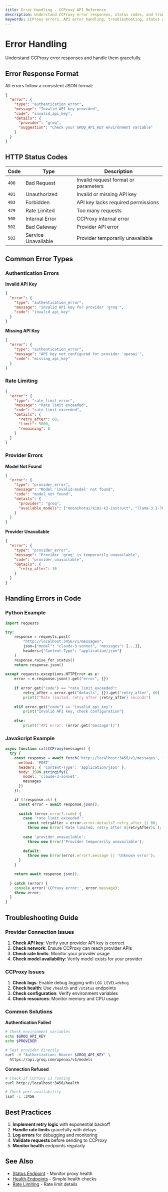 ```yaml
---
title: Error Handling - CCProxy API Reference
description: Understand CCProxy error responses, status codes, and troubleshooting. Handle API errors gracefully in your Claude Code integration.
keywords: CCProxy errors, API error handling, troubleshooting, status codes
---
```


# Error Handling

Understand CCProxy error responses and handle them gracefully.

<SocialShare />

## Error Response Format

All errors follow a consistent JSON format:

```json
{
  "error": {
    "type": "authentication_error",
    "message": "Invalid API key provided",
    "code": "invalid_api_key",
    "details": {
      "provider": "groq",
      "suggestion": "Check your GROQ_API_KEY environment variable"
    }
  }
}
```

## HTTP Status Codes

| Code | Type | Description |
|------|------|-------------|
| `400` | Bad Request | Invalid request format or parameters |
| `401` | Unauthorized | Invalid or missing API key |
| `403` | Forbidden | API key lacks required permissions |
| `429` | Rate Limited | Too many requests |
| `500` | Internal Error | CCProxy internal error |
| `502` | Bad Gateway | Provider API error |
| `503` | Service Unavailable | Provider temporarily unavailable |

## Common Error Types

### Authentication Errors

**Invalid API Key**
```json
{
  "error": {
    "type": "authentication_error",
    "message": "Invalid API key for provider 'groq'",
    "code": "invalid_api_key"
  }
}
```

**Missing API Key**
```json
{
  "error": {
    "type": "authentication_error", 
    "message": "API key not configured for provider 'openai'",
    "code": "missing_api_key"
  }
}
```

### Rate Limiting

```json
{
  "error": {
    "type": "rate_limit_error",
    "message": "Rate limit exceeded",
    "code": "rate_limit_exceeded",
    "details": {
      "retry_after": 60,
      "limit": 5000,
      "remaining": 0
    }
  }
}
```

### Provider Errors

**Model Not Found**
```json
{
  "error": {
    "type": "provider_error",
    "message": "Model 'invalid-model' not found",
    "code": "model_not_found",
    "details": {
      "provider": "groq",
      "available_models": ["moonshotai/kimi-k2-instruct", "llama-3.1-70b-versatile"]
    }
  }
}
```

**Provider Unavailable**
```json
{
  "error": {
    "type": "provider_error",
    "message": "Provider 'groq' is temporarily unavailable",
    "code": "provider_unavailable",
    "details": {
      "retry_after": 30
    }
  }
}
```

## Handling Errors in Code

### Python Example
```python
import requests

try:
    response = requests.post(
        "http://localhost:3456/v1/messages",
        json={"model": "claude-3-sonnet", "messages": [...]},
        headers={"Content-Type": "application/json"}
    )
    response.raise_for_status()
    return response.json()
    
except requests.exceptions.HTTPError as e:
    error = e.response.json().get("error", {})
    
    if error.get("code") == "rate_limit_exceeded":
        retry_after = error.get("details", {}).get("retry_after", 60)
        print(f"Rate limited, retry after {retry_after} seconds")
        
    elif error.get("code") == "invalid_api_key":
        print("Invalid API key, check configuration")
        
    else:
        print(f"API error: {error.get('message')}")
```

### JavaScript Example
```javascript
async function callCCProxy(messages) {
  try {
    const response = await fetch('http://localhost:3456/v1/messages', {
      method: 'POST',
      headers: { 'Content-Type': 'application/json' },
      body: JSON.stringify({
        model: 'claude-3-sonnet',
        messages
      })
    });

    if (!response.ok) {
      const error = await response.json();
      
      switch (error.error?.code) {
        case 'rate_limit_exceeded':
          const retryAfter = error.error.details?.retry_after || 60;
          throw new Error(`Rate limited, retry after ${retryAfter}s`);
          
        case 'provider_unavailable':
          throw new Error('Provider temporarily unavailable');
          
        default:
          throw new Error(error.error?.message || 'Unknown error');
      }
    }

    return await response.json();
    
  } catch (error) {
    console.error('CCProxy error:', error.message);
    throw error;
  }
}
```

## Troubleshooting Guide

### Provider Connection Issues

1. **Check API key**: Verify your provider API key is correct
2. **Check network**: Ensure CCProxy can reach provider APIs
3. **Check rate limits**: Monitor your provider usage
4. **Check model availability**: Verify model exists for your provider

### CCProxy Issues

1. **Check logs**: Enable debug logging with `LOG_LEVEL=debug`
2. **Check health**: Use `/health` and `/status` endpoints
3. **Check configuration**: Verify environment variables
4. **Check resources**: Monitor memory and CPU usage

### Common Solutions

**Authentication Failed**
```bash
# Check environment variables
echo $GROQ_API_KEY
echo $PROVIDER

# Test provider directly
curl -H "Authorization: Bearer $GROQ_API_KEY" \
  https://api.groq.com/openai/v1/models
```

**Connection Refused**
```bash
# Check if CCProxy is running
curl http://localhost:3456/health

# Check port availability
lsof -i :3456
```

## Best Practices

1. **Implement retry logic** with exponential backoff
2. **Handle rate limits** gracefully with delays
3. **Log errors** for debugging and monitoring
4. **Validate requests** before sending to CCProxy
5. **Monitor health** endpoints regularly

## See Also

- [Status Endpoint](/api/status) - Monitor proxy health
- [Health Endpoints](/api/health) - Simple health checks
- [Rate Limiting](/api/rate-limits) - Rate limit details